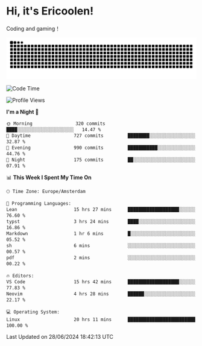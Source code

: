 # Hi, it's Ericoolen!
Coding and gaming！

<picture>
  <source media="(prefers-color-scheme: dark)" srcset="https://raw.githubusercontent.com/Eric-Song-Nop/Eric-Song-Nop/output/github-contribution-grid-snake-dark.svg">
  <source media="(prefers-color-scheme: light)" srcset="https://raw.githubusercontent.com/Eric-Song-Nop/Eric-Song-Nop/output/github-contribution-grid-snake.svg">
  <img alt="github contribution grid snake animation" src="https://raw.githubusercontent.com/Eric-Song-Nop/Eric-Song-Nop/output/github-contribution-grid-snake.svg">
</picture>

<!--START_SECTION:waka-->
![Code Time](http://img.shields.io/badge/Code%20Time-1%2C393%20hrs%2033%20mins-blue)

![Profile Views](http://img.shields.io/badge/Profile%20Views-0-blue)

**I'm a Night 🦉** 

```text
🌞 Morning                320 commits         ████░░░░░░░░░░░░░░░░░░░░░   14.47 % 
🌆 Daytime                727 commits         ████████░░░░░░░░░░░░░░░░░   32.87 % 
🌃 Evening                990 commits         ███████████░░░░░░░░░░░░░░   44.76 % 
🌙 Night                  175 commits         ██░░░░░░░░░░░░░░░░░░░░░░░   07.91 % 
```


📊 **This Week I Spent My Time On** 

```text
🕑︎ Time Zone: Europe/Amsterdam

💬 Programming Languages: 
Lean                     15 hrs 27 mins      ███████████████████░░░░░░   76.60 % 
typst                    3 hrs 24 mins       ████░░░░░░░░░░░░░░░░░░░░░   16.86 % 
Markdown                 1 hr 6 mins         █░░░░░░░░░░░░░░░░░░░░░░░░   05.52 % 
sh                       6 mins              ░░░░░░░░░░░░░░░░░░░░░░░░░   00.57 % 
pdf                      2 mins              ░░░░░░░░░░░░░░░░░░░░░░░░░   00.22 % 

🔥 Editors: 
VS Code                  15 hrs 42 mins      ███████████████████░░░░░░   77.83 % 
Neovim                   4 hrs 28 mins       ██████░░░░░░░░░░░░░░░░░░░   22.17 % 

💻 Operating System: 
Linux                    20 hrs 11 mins      █████████████████████████   100.00 % 
```


 Last Updated on 28/06/2024 18:42:13 UTC
<!--END_SECTION:waka-->
